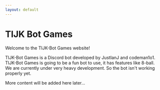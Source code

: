 ```yaml
---
layout: default
---
```


# TIJK Bot Games

Welcome to the TIJK-Bot Games website!

TIJK-Bot Games is a Discord bot developed by JustIanJ and codeman1o1.
TIJK-Bot Games is going to be a fun bot to use, it has features like 8-ball.
We are currently under very heavy development. So the bot isn't working properly yet.

More content will be added here later...
